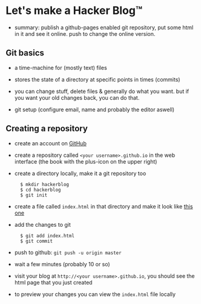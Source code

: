# Let's make a Hacker Blog™

- summary: publish a github-pages enabled git repository, put some html
  in it and see it online. push to change the online version.

## Git basics

- a time-machine for (mostly text) files
- stores the state of a directory at specific points in times (commits)
- you can change stuff, delete files & generally do what you want. but
  if you want your old changes back, you can do that.

- git setup (configure email, name and probably the editor aswell)

## Creating a repository

- create an account on [GitHub](https://github.com)
- create a repository called `<your username>.github.io` in the web
  interface (the book with the plus-icon on the upper right)
- create a directory locally, make it a git repository too

        $ mkdir hackerblog
        $ cd hackerblog
        $ git init
- create a file called `index.html` in that directory and make it look
  like [this one][index.html]
- add the changes to git

        $ git add index.html
        $ git commit
- push to github: `git push -u origin master`
- wait a few minutes (probably 10 or so)
- visit your blog at `http://<your username>.github.io`, you should see
  the html page that you just created
- to preview your changes you can view the `index.html` file locally

[index.html]: https://github.com/heyLu/codegirls/tree/master/index.html
